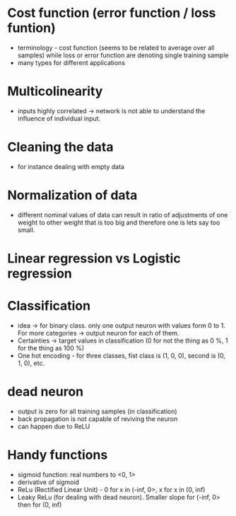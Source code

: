 # Cost function (error function / loss funtion)
* terminology - cost function (seems to be related to average over all samples) while loss or error function are denoting single training sample
* many types for different applications
# Multicolinearity
* inputs highly correlated -> network is not able to understand the influence of individual input. 
# Cleaning the data
* for instance dealing with empty data
# Normalization of data
* different nominal values of data can result in ratio of adjustments of one weight to other weight that is too big and therefore one is lets say too small.
# Linear regression vs Logistic regression
# Classification
* idea -> for binary class. only one output neuron with values form 0 to 1. For more categories -> output neuron for each of them.
* Certainties -> target values in classification (0 for not the thing as 0 %, 1 for the thing as 100 %)
* One hot encoding - for three classes, fist class is (1, 0, 0), second is (0, 1, 0), etc.
# dead neuron
* output is zero for all training samples (in classification)
* back propagation is not capable of reviving the neuron
* can happen due to ReLU
# Handy functions
* sigmoid function: real numbers to <0, 1>
* derivative of sigmoid
* ReLu (Rectified Linear Unit) - 0 for x in (-inf, 0>, x for x in (0, inf)
* Leaky ReLu (for dealing with dead neuron). Smaller slope for (-inf, 0> then for (0, inf)